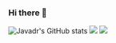 ### Hi there 👋
![Javadr's GitHub stats](https://github-readme-stats.vercel.app/api?username=javadr&theme=dark&show_icons=true&bg_color=00000000)
![](https://github-readme-stats.vercel.app/api/top-langs/?username=javadr&theme=dark&layout=compact&hide_border=false&include_all_commits=true&count_private=true&bg_color=00000000)
![](https://github-readme-streak-stats.herokuapp.com/?user=javadr&theme=dark&hide_border=false&bg_color=00000000)

<!--
## 🏆 GitHub Trophies
![](https://github-profile-trophy.vercel.app/?username=javadr&theme=onedark&no-frame=true&no-bg=true&margin-w=4)
**javadr/javadr** is a ✨ _special_ ✨ repository because its `README.md` (this file) appears on your GitHub profile.

Here are some ideas to get you started:

- 🔭 I’m currently working on ...
- 🌱 I’m currently learning ...
- 👯 I’m looking to collaborate on ...
- 🤔 I’m looking for help with ...
- 💬 Ask me about ...
- 📫 How to reach me: ...
- 😄 Pronouns: ...
- ⚡ Fun fact: ...
-->
